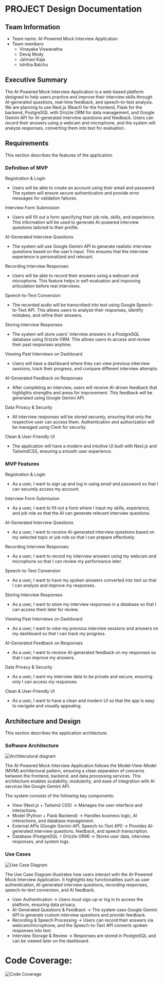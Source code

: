 
# PROJECT Design Documentation

## Team Information
* Team name: AI-Powered Mock Interview Application
* Team members
  * Vinayaka Viswanatha
  * Devaj Mody
  * Jahnavi Kaja
  * Ishitha Batchu

## Executive Summary

The AI-Powered Mock Interview Application is a web-based platform designed to help users practice and improve their interview skills through AI-generated questions, real-time feedback, and speech-to-text analysis.
We are planning to use Next.js (React) for the frontend, Flask for the backend,
PostgreSQL with Drizzle ORM for data management, and Google Gemini API for
AI-generated interview questions and feedback. Users can record their answers
using a webcam and microphone, and the system will analyze responses,
converting them into text for evaluation.


## Requirements

This section describes the features of the application.

### Definition of MVP

Registration & Login

* Users will be able to create an account using their email and password. The system  will ensure secure authentication and provide error messages for validation failures.

Interview Form Submission

  * Users will fill out a form specifying their job role, skills, and experience. This information will be used to generate AI-powered interview questions tailored to their profile.

AI-Generated Interview Questions

  * The system will use Google Gemini API to generate realistic interview questions based on the user’s input. This ensures that the interview experience is personalized and relevant.

Recording Interview Responses

  * Users will be able to record their answers using a webcam and microphone. This feature helps in self-evaluation and improving articulation before real interviews.

Speech-to-Text Conversion

  * The recorded audio will be transcribed into text using Google Speech-to-Text API. This allows users to analyze their responses, identify mistakes, and refine their answers.

Storing Interview Responses

  * The system will store users' interview answers in a PostgreSQL database using Drizzle ORM. This allows users to access and review their past responses anytime.

Viewing Past Interviews on Dashboard

  * Users will have a dashboard where they can view previous interview sessions, track their progress, and compare different interview attempts.

AI-Generated Feedback on Responses

  * After completing an interview, users will receive AI-driven feedback that highlights strengths and areas for improvement. This feedback will be generated using Google Gemini API.

Data Privacy & Security

  * All interview responses will be stored securely, ensuring that only the respective user can access them. Authentication and authorization will be managed using Clerk for security.

Clean & User-Friendly UI

  * The application will have a modern and intuitive UI built with Next.js and TailwindCSS, ensuring a smooth user experience.

### MVP Features

Registration & Login
  * As a user, I want to sign up and log in using
email and password so that I can securely access my account.

Interview Form Submission
  * As a user, I want to fill out a form where I
input my skills, experience, and job role so
that the AI can generate relevant interview
questions.

AI-Generated Interview Questions
  * As a user, I want to receive AI-generated
interview questions based on my selected topic or job role so that I can prepare effectively.

Recording Interview Responses
  * As a user, I want to record my interview
answers using my webcam and microphone so that I can review my performance later.

Speech-to-Text Conversion
  * As a user, I want to have my spoken answers
converted into text so that I can analyze and improve my responses.

Storing Interview Responses
  * As a user, I want to store my interview
responses in a database so that I can access
them later for review.

Viewing Past Interviews on Dashboard
  * As a user, I want to view my previous
interview sessions and answers on my dashboard so that I can track my progress.

AI-Generated Feedback on Responses
  * As a user, I want to receive AI-generated
feedback on my responses so that I can improve my answers.

Data Privacy & Security
  * As a user, I want my interview data to be
private and secure, ensuring only I can access my responses.

Clean & User-Friendly UI
  * As a user, I want to have a clean and modern
UI so that the app is easy to navigate and visually appealing.

## Architecture and Design

This section describes the application architecture.

### Software Architecture

![Architecutural diagram](Architectural_Diagram.png)

The AI-Powered Mock Interview Application follows the Model-View-Model (MVM) architectural pattern, ensuring a clean separation of concerns between the frontend, backend, and data processing services. This architecture enables scalability, modularity, and ease of integration with AI services like Google Gemini API.

The system consists of the following key components:
* View (Next.js + Tailwind CSS) → Manages the user interface and interactions.
* Model (Python + Flask Backend) → Handles business logic, AI interactions, and database management.
* External APIs (Google Gemini API, Speech-to-Text API) → Provides AI-generated interview questions, feedback, and   speech transcription.
* Database (PostgreSQL + Drizzle ORM) → Stores user data, interview responses, and system logs.

### Use Cases

![Use Case Diagram](UseCase_Diagram.png)

The Use Case Diagram illustrates how users interact with the AI-Powered Mock Interview Application. It highlights key functionalities such as user authentication, AI-generated interview questions, recording responses, speech-to-text conversion, and AI feedback.

* User Authentication → Users must sign up or log in to access the platform, ensuring data privacy.
* AI-Generated Questions & Feedback → The system uses Google Gemini API to generate custom interview questions and provide feedback.
* Recording & Speech Processing → Users can record their answers via webcam/microphone, and the Speech-to-Text API converts spoken responses into text.
* Interview Storage & Review → Responses are stored in PostgreSQL and can be viewed later on the dashboard.


# Code Coverage:

![Code Coverage](Code_Coverage.png)